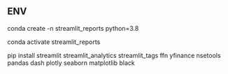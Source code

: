 

## ENV

conda create -n streamlit_reports python=3.8

conda activate streamlit_reports

pip install streamlit streamlit_analytics streamlit_tags ffn yfinance nsetools pandas dash plotly seaborn matplotlib black